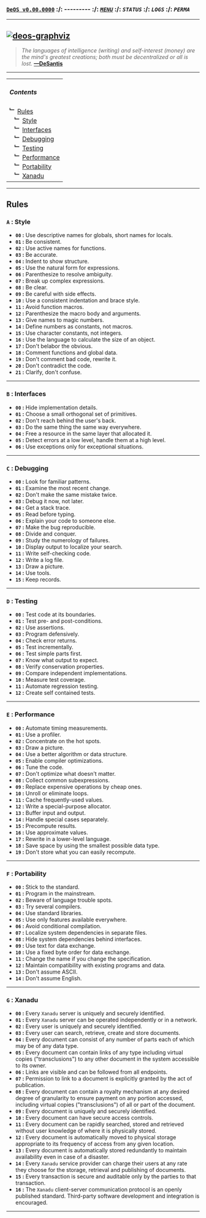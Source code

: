 ### __[`DeOS v0.00.0000`](https://github.com/libdeos/libdeos)__ :/: --------- :/: _[`MENU`](https://github.com/libdeos/deos-rsksmart/wiki/Menu)_ :/: _`STATUS`_ :/: _`LOGS`_ :/: _`PERMA`_
---
[![deos-graphviz](https://github.com/libdeos/deos-graphviz/raw/master/var/assets/self-header.jpg)](https://github.com/libdeos/deos-rsksmart)
---
> *The languages of intelligence (writing) and self-interest (money) are the*
> *mind's greatest creations; both must be decentralized or all is lost.*
> **[—DeSantis](https://twitter.com/desantis/status/795023340704595968)**
---
<table>
  <tbody>
    <tr>
    </tr>
    <tr>
      <td>
        <h5>Contents</h5>
        <b>﹂</b> <a href="#rules">
        Rules
        </a><br>
        <b>&nbsp;&nbsp;&nbsp;﹂</b> <a href="#a--style">
        Style
        </a><br>
        <b>&nbsp;&nbsp;&nbsp;﹂</b> <a href="#b--interfaces">
        Interfaces
        </a><br>
        <b>&nbsp;&nbsp;&nbsp;﹂</b> <a href="#c--debugging">
        Debugging
        </a><br>
        <b>&nbsp;&nbsp;&nbsp;﹂</b> <a href="#d--testing">
        Testing
        </a><br>
        <b>&nbsp;&nbsp;&nbsp;﹂</b> <a href="#e--performance">
        Performance
        </a><br>
        <b>&nbsp;&nbsp;&nbsp;﹂</b> <a href="#f--portability">
        Portability
        </a><br>
        <b>&nbsp;&nbsp;&nbsp;﹂</b> <a href="#g--xanadu">
        Xanadu
        </a><br>
      </td>
    </tr>
  </tbody>
</table>

---

## Rules

### `A` : Style

* __`00` :__ Use descriptive names for globals, short names for locals.
* __`01` :__ Be consistent.
* __`02` :__ Use active names for functions.
* __`03` :__ Be accurate.
* __`04` :__ Indent to show structure.
* __`05` :__ Use the natural form for expressions.
* __`06` :__ Parenthesize to resolve ambiguity.
* __`07` :__ Break up complex expressions.
* __`08` :__ Be clear.
* __`09` :__ Be careful with side effects.
* __`10` :__ Use a consistent indentation and brace style.
* __`11` :__ Avoid function macros.
* __`12` :__ Parenthesize the macro body and arguments.
* __`13` :__ Give names to magic numbers.
* __`14` :__ Define numbers as constants, not macros.
* __`15` :__ Use character constants, not integers.
* __`16` :__ Use the language to calculate the size of an object.
* __`17` :__ Don't belabor the obvious.
* __`18` :__ Comment functions and global data.
* __`19` :__ Don't comment bad code, rewrite it.
* __`20` :__ Don't contradict the code.
* __`21` :__ Clarify, don't confuse.

---

### `B` : Interfaces

* __`00` :__ Hide implementation details.
* __`01` :__ Choose a small orthogonal set of primitives.
* __`02` :__ Don't reach behind the user's back.
* __`03` :__ Do the same thing the same way everywhere.
* __`04` :__ Free a resource in the same layer that allocated it.
* __`05` :__ Detect errors at a low level, handle them at a high level.
* __`06` :__ Use exceptions only for exceptional situations.

---

### `C` : Debugging

* __`00` :__ Look for familiar patterns.
* __`01` :__ Examine the most recent change.
* __`02` :__ Don't make the same mistake twice.
* __`03` :__ Debug it now, not later.
* __`04` :__ Get a stack trace.
* __`05` :__ Read before typing.
* __`06` :__ Explain your code to someone else.
* __`07` :__ Make the bug reproducible.
* __`08` :__ Divide and conquer.
* __`09` :__ Study the numerology of failures.
* __`10` :__ Display output to localize your search.
* __`11` :__ Write self-checking code.
* __`12` :__ Write a log file.
* __`13` :__ Draw a picture.
* __`14` :__ Use tools.
* __`15` :__ Keep records.

---

### `D` : Testing

* __`00` :__ Test code at its boundaries.
* __`01` :__ Test pre- and post-conditions.
* __`02` :__ Use assertions.
* __`03` :__ Program defensively.
* __`04` :__ Check error returns.
* __`05` :__ Test incrementally.
* __`06` :__ Test simple parts first.
* __`07` :__ Know what output to expect.
* __`08` :__ Verify conservation properties.
* __`09` :__ Compare independent implementations.
* __`10` :__ Measure test coverage.
* __`11` :__ Automate regression testing.
* __`12` :__ Create self contained tests.

---

### `E` : Performance

* __`00` :__ Automate timing measurements.
* __`01` :__ Use a profiler.
* __`02` :__ Concentrate on the hot spots.
* __`03` :__ Draw a picture.
* __`04` :__ Use a better algorithm or data structure.
* __`05` :__ Enable compiler optimizations.
* __`06` :__ Tune the code.
* __`07` :__ Don't optimize what doesn't matter.
* __`08` :__ Collect common subexpressions.
* __`09` :__ Replace expensive operations by cheap ones.
* __`10` :__ Unroll or eliminate loops.
* __`11` :__ Cache frequently-used values.
* __`12` :__ Write a special-purpose allocator.
* __`13` :__ Buffer input and output.
* __`14` :__ Handle special cases separately.
* __`15` :__ Precompute results.
* __`16` :__ Use approximate values.
* __`17` :__ Rewrite in a lower-level language.
* __`18` :__ Save space by using the smallest possible data type.
* __`19` :__ Don't store what you can easily recompute.

---

### `F` : Portability

* __`00` :__ Stick to the standard.
* __`01` :__ Program in the mainstream.
* __`02` :__ Beware of language trouble spots.
* __`03` :__ Try several compilers.
* __`04` :__ Use standard libraries.
* __`05` :__ Use only features available everywhere.
* __`06` :__ Avoid conditional compilation.
* __`07` :__ Localize system dependencies in separate files.
* __`08` :__ Hide system dependencies behind interfaces.
* __`09` :__ Use text for data exchange.
* __`10` :__ Use a fixed byte order for data exchange.
* __`11` :__ Change the name if you change the specification.
* __`12` :__ Maintain compatibility with existing programs and data.
* __`13` :__ Don't assume ASCII.
* __`14` :__ Don't assume English.

---

### `G` : Xanadu

* __`00` :__ Every `Xanadu` server is uniquely and securely identified.
* __`01` :__ Every `Xanadu` server can be operated independently or in a
network.
* __`02` :__ Every user is uniquely and securely identified.
* __`03` :__ Every user can search, retrieve, create and store documents.
* __`04` :__ Every document can consist of any number of parts each of which
may be of any data type.
* __`05` :__ Every document can contain links of any type including virtual
copies ("transclusions") to any other document in the system accessible to its
owner.
* __`06` :__ Links are visible and can be followed from all endpoints.
* __`07` :__ Permission to link to a document is explicitly granted by the act
of publication.
* __`08` :__ Every document can contain a royalty mechanism at any desired
degree of granularity to ensure payment on any portion accessed, including
virtual copies ("transclusions") of all or part of the document.
* __`09` :__ Every document is uniquely and securely identified.
* __`10` :__ Every document can have secure access controls.
* __`11` :__ Every document can be rapidly searched, stored and retrieved
without user knowledge of where it is physically stored.
* __`12` :__ Every document is automatically moved to physical storage
appropriate to its frequency of access from any given location.
* __`13` :__ Every document is automatically stored redundantly to maintain
availability even in case of a disaster.
* __`14` :__ Every `Xanadu` service provider can charge their users at any rate
they choose for the storage, retrieval and publishing of documents.
* __`15` :__ Every transaction is secure and auditable only by the parties to
that transaction.
* __`16` :__ The `Xanadu` client-server communication protocol is an openly
published standard. Third-party software development and integration is
encouraged.

---
